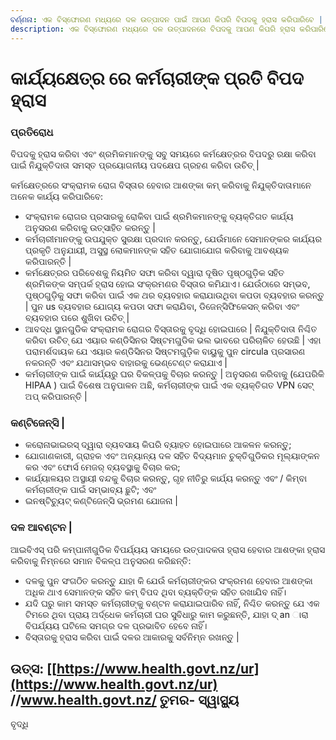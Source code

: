 ```yaml
---
ବର୍ଣ୍ଣନା: ଏକ ବିସ୍ଫୋରଣ ମଧ୍ୟରେ ଦଳ ଉତ୍ପାଦନ ପାଇଁ ଆପଣ କିପରି ବିପଦକୁ ହ୍ରାସ କରିପାରିବେ |
description: ଏକ ବିସ୍ଫୋରଣ ମଧ୍ୟରେ ଦଳ ଉତ୍ପାଦନରେ ବିପଦକୁ ଆପଣ କିପରି ହ୍ରାସ କରିପାରିବେ?
---
```


# କାର୍ଯ୍ୟକ୍ଷେତ୍ର ରେ  କର୍ମଚାରୀଙ୍କ ପ୍ରତି ବିପଦ ହ୍ରାସ

### ପ୍ରତିରୋଧ

ବିପଦକୁ ହ୍ରାସ କରିବା ଏବଂ ଶ୍ରମିକମାନଙ୍କୁ ସବୁ ସମୟରେ କର୍ମକ୍ଷେତ୍ରର ବିପଦରୁ ରକ୍ଷା କରିବା ପାଇଁ ନିଯୁକ୍ତିଦାତା ସମସ୍ତ ପ୍ରୟୋଗନୀୟ ପଦକ୍ଷେପ ଗ୍ରହଣ କରିବା ଉଚିତ୍ \|

କର୍ମକ୍ଷେତ୍ରରେ ସଂକ୍ରାମକ ରୋଗ ବିସ୍ତାର ହେବାର ଆଶଙ୍କା କମ୍ କରିବାକୁ ନିଯୁକ୍ତିଦାତାମାନେ ଅନେକ କାର୍ଯ୍ୟ କରିପାରିବେ:

* ସଂକ୍ରାମକ ରୋଗର ପ୍ରସାରକୁ ରୋକିବା ପାଇଁ ଶ୍ରମିକମାନଙ୍କୁ ବ୍ୟକ୍ତିଗତ କାର୍ଯ୍ୟ ଅନୁସରଣ କରିବାକୁ ଉତ୍ସାହିତ କରନ୍ତୁ \|
* କର୍ମଚାରୀମାନଙ୍କୁ ଉପଯୁକ୍ତ ସୁରକ୍ଷା ପ୍ରଦାନ କରନ୍ତୁ, ଯେଉଁମାନେ ସେମାନଙ୍କର କାର୍ଯ୍ୟର ପ୍ରକୃତି ଅନୁଯାୟୀ, ଅସୁସ୍ଥ ଲୋକମାନଙ୍କ ସହିତ ଯୋଗାଯୋଗ କରିବାକୁ ଆବଶ୍ୟକ କରିପାରନ୍ତି \|
* କର୍ମକ୍ଷେତ୍ରର ପରିବେଶକୁ ନିୟମିତ ସଫା କରିବା ଦ୍ୱାରା  ଦୂଷିତ ପୃଷ୍ଠଗୁଡ଼ିକ ସହିତ ଶ୍ରମିକଙ୍କ ସମ୍ପର୍କ ହ୍ରାସ ହୋଇ ସଂକ୍ରମଣର ବିସ୍ତାର କମିଯାଏ। ଯେଉଁଠାରେ ସମ୍ଭବ, ପୃଷ୍ଠଗୁଡ଼ିକୁ ସଫା କରିବା ପାଇଁ ଏକ ଥର ବ୍ୟବହାର କରାଯାଉଥିବା କପଡା ବ୍ୟବହାର କରନ୍ତୁ \| ପୁନ us ବ୍ୟବହାର ଯୋଗ୍ୟ କପଡା ସଫା କରାଯିବା, ଡିଜେନ୍ସିଫିକେସନ୍ କରିବା ଏବଂ ବ୍ୟବହାର ପରେ ଶୁଖିବା ଉଚିତ୍ \|
* ଆବଦ୍ଧ ସ୍ଥାନଗୁଡିକ ସଂକ୍ରାମକ ରୋଗର ବିସ୍ତାରକୁ ବୃଦ୍ଧି  ହୋଇପାରେ  \| ନିଯୁକ୍ତିଦାତା ନିଶ୍ଚିତ କରିବା ଉଚିତ୍ ଯେ ଏୟାର କଣ୍ଡିସିନର ସିଷ୍ଟମଗୁଡିକ ଭଲ ଭାବରେ ପରିଚାଳିତ ହେଉଛି \| ଏହା ପରାମର୍ଶଦାୟକ ଯେ ଏୟାର କଣ୍ଡିସିନର ସିଷ୍ଟମଗୁଡ଼ିକ ବାୟୁକୁ ପୁନ circula ପ୍ରସାରଣ ନକରନ୍ତି ଏବଂ ଯଥାସମ୍ଭବ ବାହାରକୁ ଭେଣ୍ଟେଣ୍ଟ କରାଯାଏ \|
* କର୍ମଚାରୀଙ୍କ ପାଇଁ କାର୍ଯ୍ୟରୁ ଘର ବିକଳ୍ପକୁ ବିଚାର କରନ୍ତୁ \| ଅନୁସରଣ କରିବାକୁ  \(ଯେପରିକି HIPAA \) ପାଇଁ ବିଶେଷ ଅନୁପାଳନ ଅଛି, କର୍ମଚାରୀଙ୍କ ପାଇଁ ଏକ ବ୍ୟକ୍ତିଗତ VPN ସେଟ୍ ଅପ୍ କରିପାରନ୍ତି \|

### କଣ୍ଟିଜେନ୍ସି \|

* କରୋନାଭାଇରସ୍ ଦ୍ୱାରା ବ୍ୟବସାୟ କିପରି ବ୍ୟାହତ ହୋଇପାରେ ଆକଳନ କରନ୍ତୁ;
* ଯୋଗାଣକାରୀ, ଗ୍ରାହକ ଏବଂ ଅନ୍ୟାନ୍ୟ ଦଳ ସହିତ ବିଦ୍ୟମାନ ଚୁକ୍ତିଗୁଡିକର ମୂଲ୍ୟାଙ୍କନ କର ଏବଂ ଫୋର୍ସ ମେଜର୍ ବ୍ୟବସ୍ଥାକୁ ବିଚାର କର;
* କାର୍ଯ୍ୟାଳୟର ଅସ୍ଥାୟୀ ବନ୍ଦକୁ ବିଚାର କରନ୍ତୁ, ଗୃହ ନୀତିରୁ କାର୍ଯ୍ୟ କରନ୍ତୁ ଏବଂ / କିମ୍ବା କର୍ମଚାରୀଙ୍କ ପାଇଁ ସମ୍ଭାବ୍ୟ ଛୁଟି; ଏବଂ
* ଇନଷ୍ଟିଚ୍ୟୁଟ୍ କଣ୍ଟିଜେନ୍ସି ଭ୍ରମଣ ଯୋଜନା \|

### ଦଳ ଆବଣ୍ଟନ \|

ଆଇବିଏସ୍ ପରି କମ୍ପାନୀଗୁଡିକ ବିପର୍ଯ୍ୟୟ ସମୟରେ ଉତ୍ପାଦକତା ହ୍ରାସ ହେବାର ଆଶଙ୍କା ହ୍ରାସ କରିବାକୁ ନିମ୍ନରେ ସମାନ ବିକଳ୍ପ ଅନୁସରଣ କରିଛନ୍ତି:

* ଦଳକୁ ପୁନ ସଂଗଠିତ କରନ୍ତୁ ଯାହା କି  ଯେଉଁ କର୍ମଚାରୀଙ୍କର ସଂକ୍ରମଣ ହେବାର ଆଶଙ୍କା ଅଧିକ ଥାଏ ସେମାନଙ୍କ ସହିତ କମ୍ ବିପଦ ଥିବା ବ୍ୟକ୍ତିଙ୍କ ସହିତ ରଖାଯିବ ନାହିଁ।
* ଯଦି ଘରୁ କାମ ସମସ୍ତ କର୍ମଚାରୀଙ୍କୁ ବଣ୍ଟନ କରାଯାଇପାରିବ ନାହିଁ, ନିଶ୍ଚିତ କରନ୍ତୁ ଯେ ଏକ ଟିମରେ ଥିବା ପ୍ରାୟ ଅର୍ଦ୍ଧେକ କର୍ମଚାରୀ ଘର ସୁବିଧାରୁ କାମ କରୁଛନ୍ତି, ଯାହା ଦ୍ an ାରା ବିପର୍ଯ୍ୟୟ ଘଟିଲେ ସମଗ୍ର ଦଳ ପ୍ରଭାବିତ ହେବେ ନାହିଁ।
* ବିସ୍ତାରକୁ ହ୍ରାସ କରିବା ପାଇଁ ଦଳର ଆକାରକୁ ସର୍ବନିମ୍ନ ରଖନ୍ତୁ \|

## ଉତ୍ସ: \[[https://www.health.govt.nz/ur](https://www.health.govt.nz/ur) //www.health.govt.nz/ ତୁମର- ସ୍ୱାସ୍ଥ୍ୟ

ବୃଦ୍ଧି

